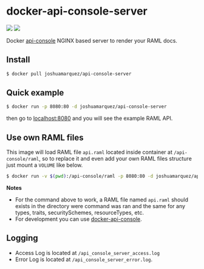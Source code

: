 # docker-api-console-server
[![](https://images.microbadger.com/badges/version/joshuamarquez/api-console-server:0.1.2.svg)](https://microbadger.com/images/joshuamarquez/api-console-server:0.1.2 "Get your own version badge on microbadger.com") [![](https://images.microbadger.com/badges/image/joshuamarquez/api-console-server:0.1.2.svg)](https://microbadger.com/images/joshuamarquez/api-console-server:0.1.2 "Get your own image badge on microbadger.com")

Docker [api-console](https://github.com/mulesoft/api-console) NGINX based server to render your RAML docs.

## Install

```bash
$ docker pull joshuamarquez/api-console-server
```

## Quick example

```bash
$ docker run -p 8080:80 -d joshuamarquez/api-console-server
```
then go to [localhost:8080](http://localhost:8080) and you will see the example RAML API.

## Use own RAML files

This image will load RAML file `api.raml` located inside container at `/api-console/raml`, so to
replace it and even add your own RAML files structure just mount a `VOLUME` like below.

```bash
$ docker run -v $(pwd):/api-console/raml -p 8080:80 -d joshuamarquez/api-console-server
```

**Notes**

*   For the command above to work, a RAML file named `api.raml` should exists in the directory were command was ran and the same for any types, traits, securitySchemes, resourceTypes, etc.
*   For development you can use [docker-api-console](https://github.com/joshuamarquez/docker-api-console).

## Logging

*   Access Log is located at `/api_console_server_access.log`
*   Error Log is located at `/api_console_server_error.log`.
